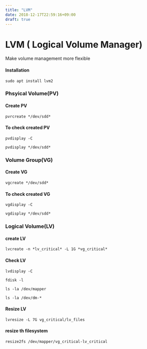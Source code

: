 ```yaml
---
title: "LVM"
date: 2018-12-17T22:59:16+09:00
draft: true
---
```


# LVM ( Logical Volume Manager)

Make volume management more flexible

#### Installation

	sudo apt install lvm2

### Phsyical Volume(PV)

#### Create PV

	pvrcreate */dev/sdd*

#### To check created PV

	pvdisplay -C

	pvdisplay */dev/sdd*

### Volume Group(VG)

#### Create VG

	vgcreate */dev/sdd*

#### To check created VG

	vgdisplay -C

	vgdisplay */dev/sdd*

### Logical Volume(LV)

#### create LV

	lvcreate -n *lv_critical* -L 1G *vg_critical*

#### Check LV

	lvdisplay -C

	fdisk -l
	
	ls -la /dev/mapper
	
	ls -la /dev/dm-*

#### Resize LV

	lvresize -L 7G vg_critical/lv_files	

#### resize th filesystem

	resize2fs /dev/mapper/vg_critical-lv_critical 



